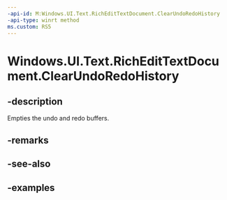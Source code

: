 ```yaml
---
-api-id: M:Windows.UI.Text.RichEditTextDocument.ClearUndoRedoHistory
-api-type: winrt method
ms.custom: RS5
---
```


<!-- Method syntax.
public void RichEditTextDocument.ClearUndoRedoHistory()
-->

# Windows.UI.Text.RichEditTextDocument.ClearUndoRedoHistory

## -description

Empties the undo and redo buffers.

## -remarks

## -see-also

## -examples

